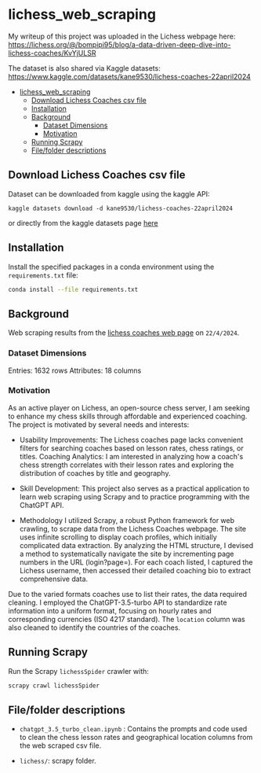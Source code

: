 # lichess_web_scraping

My writeup of this project was uploaded in the Lichess webpage here:
https://lichess.org/@/bompipi95/blog/a-data-driven-deep-dive-into-lichess-coaches/KvYjULSR

The dataset is also shared via Kaggle datasets:
https://www.kaggle.com/datasets/kane9530/lichess-coaches-22april2024

- [lichess\_web\_scraping](#lichess_web_scraping)
  - [Download Lichess Coaches csv file](#download-lichess-coaches-csv-file)
  - [Installation](#installation)
  - [Background](#background)
    - [Dataset Dimensions](#dataset-dimensions)
    - [Motivation](#motivation)
  - [Running Scrapy](#running-scrapy)
  - [File/folder descriptions](#filefolder-descriptions)

## Download Lichess Coaches csv file

Dataset can be downloaded from kaggle using the kaggle API:
```
kaggle datasets download -d kane9530/lichess-coaches-22april2024
```
or directly from the kaggle datasets page [here](https://www.kaggle.com/datasets/kane9530/lichess-coaches-22april2024/data)

## Installation

Install the specified packages in a conda environment using the `requirements.txt` file:

```bash
conda install --file requirements.txt
```

## Background

Web scraping results from the [lichess coaches web page](lichess.org/coach) on `22/4/2024`. 

### Dataset Dimensions
Entries: 1632 rows
Attributes: 18 columns

### Motivation
As an active player on Lichess, an open-source chess server, I am seeking to enhance my chess skills through affordable and experienced coaching. The project is motivated by several needs and interests:

- Usability Improvements: The Lichess coaches page lacks convenient filters for searching coaches based on lesson rates, chess ratings, or titles.
Coaching Analytics: I am interested in analyzing how a coach's chess strength correlates with their lesson rates and exploring the distribution of coaches by title and geography.

- Skill Development: This project also serves as a practical application to learn web scraping using Scrapy and to practice programming with the ChatGPT API.

- Methodology
I utilized Scrapy, a robust Python framework for web crawling, to scrape data from the Lichess Coaches webpage. The site uses infinite scrolling to display coach profiles, which initially complicated data extraction. By analyzing the HTML structure, I devised a method to systematically navigate the site by incrementing page numbers in the URL (login?page=<number>). For each coach listed, I captured the Lichess username, then accessed their detailed coaching bio to extract comprehensive data.

Due to the varied formats coaches use to list their rates, the data required cleaning. I employed the ChatGPT-3.5-turbo API to standardize rate information into a uniform format, focusing on hourly rates and corresponding currencies (ISO 4217 standard). The `location` column was also cleaned to identify the countries of the coaches.


## Running Scrapy

Run the Scrapy `lichessSpider` crawler with:
```bash
scrapy crawl lichessSpider
```

## File/folder descriptions

- `chatgpt_3.5_turbo_clean.ipynb` : Contains the prompts and code used to clean the chess lesson rates and geographical location  columns from the web scraped csv file.
  
- `lichess/`: scrapy folder.




